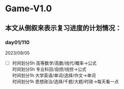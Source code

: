 # Game-V1.0

## 本文从倒叙来表示复习进度的计划情况：

### day01/110

2023/09/05

- [ ] 时间划分5h  高等数学/高数/线代/概率→公式</br>
时间划分5h 专业科目/自控/线控→公式</br>
时间划分1h 大学英语/单词/选择/作文→单词</br>
时间划分1h 思想政治/选择/千题/大题/时政→每天看一点</br>
